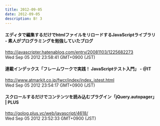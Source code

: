 ```yaml
---
title: 2012-09-05
date: 2012-09-05
description: B! 3
---
```


#### エディタで編集するだけでhtmlファイルをリロードするJavaScriptライブラリ - 素人がプログラミングを勉強していたブログ
http://javascripter.hatenablog.com/entry/20081103/1225682273<br>
Wed Sep 05 2012 23:58:41 GMT+0900 (JST)<br>


#### 連載インデックス「フレームワークで実践！ JavaScriptテスト入門」 - ＠IT
http://www.atmarkit.co.jp/fwcr/index/index_jstest.html<br>
Wed Sep 05 2012 23:54:17 GMT+0900 (JST)<br>


#### スクロールするだけでコンテンツを読み込むプラグイン「jQuery.autopager」 | PLUS
http://golog.plus.vc/web/javascript/4618/<br>
Wed Sep 05 2012 23:52:33 GMT+0900 (JST)<br>


